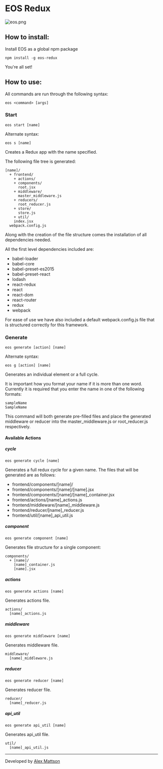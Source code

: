 # EOS Redux

![eos.png](https://s10.postimg.org/7hfcpvwpl/eos.png)


## How to install:

Install EOS as a global npm package

```
npm install -g eos-redux
```

You're all set!

## How to use:

All commands are run through the following syntax:
```
eos <command> [args]
```

### Start

```
eos start [name]
```
Alternate syntax:
```
eos s [name]
```

Creates a Redux app with the name specified.

The following file tree is generated:

```
[name]/
  + frontend/
    + actions/
    + components/
      root.jsx
    + middleware/
      master_middleware.js
    + reducers/
      root_reducer.js
    + store/
      store.js
    + util/
    index.jsx
  webpack.config.js
```
Along with the creation of the file structure comes the installation of all dependencies needed.

All the first level dependencies included are:

* babel-loader
* babel-core
* babel-preset-es2015
* babel-preset-react
* lodash
* react-redux
* react
* react-dom
* react-router
* redux
* webpack

For ease of use we have also included a default webpack.config.js file that is structured correctly for this framework.  

### Generate

```
eos generate [action] [name]
```
Alternate syntax:
```
eos g [action] [name]
```

Generates an individual element or a full cycle.

It is important how you format your name if it is more than one word. Currently it is required that you enter the name in one of the following formats:

```
sampleName
SampleName
```

This command will both generate pre-filled files and place the generated middleware or reducer into the master_middleware.js or root_reducer.js respectively.

#### Available Actions


##### cycle

```
eos generate cycle [name]
```

Generates a full redux cycle for a given name. The files that will be generated are as follows:

- frontend/components/[name]/
- frontend/components/[name]/[name].jsx
- frontend/components/[name]/[name]\_container.jsx
- frontend/actions/[name]\_actions.js
- frontend/middleware/[name]\_middleware.js
- frontend/reducer/[name]\_reducer.js
- frontend/util/[name]\_api_util.js

##### component

```
eos generate component [name]
```

Generates file structure for a single component:

```
components/
  + [name]/
    [name]_container.js
    [name].jsx
```

##### actions

```
eos generate actions [name]
```

Generates actions file.

```
actions/
  [name]_actions.js
```

##### middleware

```
eos generate middleware [name]
```

Generates middleware file.

```
middleware/
  [name]_middleware.js
```

##### reducer

```
eos generate reducer [name]
```

Generates reducer file.

```
reducer/
  [name]_reducer.js
```

##### api_util

```
eos generate api_util [name]
```

Generates api_util file.

```
util/
  [name]_api_util.js
```



---
Developed by [Alex Mattson](http://www.alexmattson.com)
